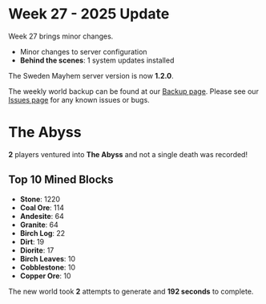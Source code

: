 # Week 27 - 2025 Update

Week 27 brings minor changes.

- Minor changes to server configuration
- **Behind the scenes**: 1 system updates installed

The Sweden Mayhem server version is now **1.2.0**.

The weekly world backup can be found at our [Backup page](/minecraft/backups).
Please see our [Issues page](/minecraft/issues) for any known issues or bugs.

# The Abyss
 
**2** players ventured into **The Abyss** and not a single death was recorded!
 
## Top 10 Mined Blocks
- **Stone**: 1220
- **Coal Ore**: 114
- **Andesite**: 64
- **Granite**: 64
- **Birch Log**: 22
- **Dirt**: 19
- **Diorite**: 17
- **Birch Leaves**: 10
- **Cobblestone**: 10
- **Copper Ore**: 10
 

The new world took **2** attempts to generate and **192 seconds** to complete.
 
